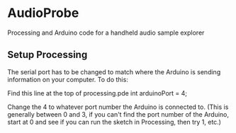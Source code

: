 # AudioProbe
Processing and Arduino code for a handheld audio sample explorer

## Setup Processing
The serial port has to be changed to match where the Arduino is sending information on your computer. To do this:

Find this line at the top of processing.pde
int arduinoPort = 4;

Change the 4 to whatever port number the Arduino is connected to.
(This is generally between 0 and 3, if you can't find the port number of the Arduino, start at 0 and see if you can run the sketch in Processing, then try 1, etc.)